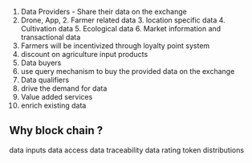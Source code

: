 1. Data Providers - Share their data on the exchange
  1. Drone, App, 
    2. Farmer related data
    3. location specific data
    4. Cultivation data
    5. Ecological data
    6. Market information and transactional data
2. Farmers will be incentivized through loyalty point system
  1. discount on agriculture input products
2. Data buyers
  1. use query mechanism to buy the provided data on the exchange
3. Data qualifiers
  1. drive the demand for data
2. Value added services
  1. enrich existing data

## Why block chain ?
data inputs
data access
data traceability
data rating
token distributions

